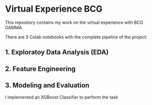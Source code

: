 # Virtual Experience BCG

This repository contains my work on the virtual experience with BCG GAMMA.

There are 3 Colab notebooks with the complete pipeline of the project:

## **1.  Exploratoy Data Analysis (EDA)**
## **2.  Feature Engineering**
## **3.  Modeling and Evaluation**

I implemented an XGBoost Classifier to perform the task

